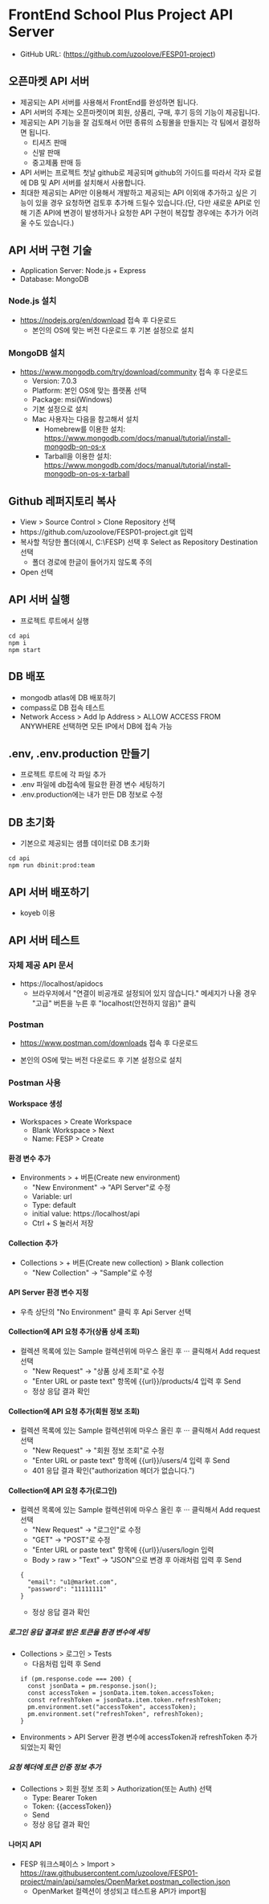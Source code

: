 # FrontEnd School Plus Project API Server
* GitHub URL: (https://github.com/uzoolove/FESP01-project)

## 오픈마켓 API 서버
* 제공되는 API 서버를 사용해서 FrontEnd를 완성하면 됩니다.
* API 서버의 주제는 오픈마켓이며 회원, 상품리, 구매, 후기 등의 기능이 제공됩니다.
* 제공되는 API 기능을 잘 검토해서 어떤 종류의 쇼핑몰을 만들지는 각 팀에서 결정하면 됩니다.
	- 티셔츠 판매
  - 신발 판매
  - 중고제품 판매 등
* API 서버는 프로젝트 첫날 github로 제공되며 github의 가이드를 따라서 각자 로컬에 DB 및 API 서버를 설치해서 사용합니다.
* 최대한 제공되는 API만 이용해서 개발하고 제공되는 API 이외애 추가하고 싶은 기능이 있을 경우 요청하면 검토후 추가해 드릴수 있습니다.(단, 다만 새로운 API로 인해 기존 API에 변경이 발생하거나 요청한 API 구현이 복잡할 경우에는 추가가 어려울 수도 있습니다.)

## API 서버 구현 기술
* Application Server: Node.js + Express
* Database: MongoDB

### Node.js 설치
* https://nodejs.org/en/download 접속 후 다운로드
  - 본인의 OS에 맞는 버전 다운로드 후 기본 설정으로 설치

### MongoDB 설치
* https://www.mongodb.com/try/download/community 접속 후 다운로드
  - Version: 7.0.3
  - Platform: 본인 OS에 맞는 플랫폼 선택
  - Package: msi(Windows)
  - 기본 설정으로 설치
  - Mac 사용자는 다음을 참고해서 설치
    + Homebrew를 이용한 설치: https://www.mongodb.com/docs/manual/tutorial/install-mongodb-on-os-x
    + Tarball을 이용한 설치: https://www.mongodb.com/docs/manual/tutorial/install-mongodb-on-os-x-tarball

## Github 레퍼지토리 복사
* View > Source Control > Clone Repository 선택
* <nohyper>https</nohyper>://github.com/uzoolove/FESP01-project.git 입력
* 복사할 적당한 폴더(예시, C:\FESP) 선택 후 Select as Repository Destination 선택
  - 폴더 경로에 한글이 들어가지 않도록 주의
* Open 선택

## API 서버 실행
* 프로젝트 루트에서 실행
```
cd api
npm i
npm start
```

## DB 배포
* mongodb atlas에 DB 배포하기
* compass로 DB 접속 테스트
*  Network Access > Add Ip Address > ALLOW ACCESS FROM ANYWHERE 선택하면 모든 IP에서 DB에 접속 가능

## .env, .env.production 만들기
* 프로젝트 루트에 각 파일 추가
* .env 파일에 db접속에 필요한 환경 변수 세팅하기
* .env.production에는 내가 만든 DB 정보로 수정
 
## DB 초기화
* 기본으로 제공되는 샘플 데이터로 DB 초기화
```
cd api
npm run dbinit:prod:team
```
## API 서버 배포하기
* koyeb 이용

## API 서버 테스트
### 자체 제공 API 문서
* https://localhost/apidocs
  - 브라우저에서 "연결이 비공개로 설정되어 있지 않습니다." 메세지가 나올 경우 "고급" 버튼을 누른 후 "localhost(안전하지 않음)" 클릭

### Postman
* https://www.postman.com/downloads 접속 후 다운로드
- 본인의 OS에 맞는 버전 다운로드 후 기본 설정으로 설치

### Postman 사용
#### Workspace 생성
* Workspaces > Create Workspace
  - Blank Workspace > Next
  - Name: FESP > Create

#### 환경 변수 추가
* Environments > + 버튼(Create new environment)
  - "New Environment" -> "API Server"로 수정
  - Variable: url
  - Type: default
  - initial value: https://localhost/api
  - Ctrl + S 눌러서 저장

#### Collection 추가
* Collections > + 버튼(Create new collection) > Blank collection
  - "New Collection" -> "Sample"로 수정

#### API Server 환경 변수 지정
* 우측 상단의 "No Environment" 클릭 후 Api Server 선택

#### Collection에 API 요청 추가(상품 상세 조회)
* 컬렉션 목록에 있는 Sample 컬렉션위에 마우스 올린 후 ··· 클릭해서 Add request 선택
  - "New Request" -> "상품 상세 조회"로 수정
  - "Enter URL or paste text" 항목에 {{url}}/products/4 입력 후 Send
  - 정상 응답 결과 확인

#### Collection에 API 요청 추가(회원 정보 조회)
* 컬렉션 목록에 있는 Sample 컬렉션위에 마우스 올린 후 ··· 클릭해서 Add request 선택
  - "New Request" -> "회원 정보 조회"로 수정
  - "Enter URL or paste text" 항목에 {{url}}/users/4 입력 후 Send
  - 401 응답 결과 확인("authorization 헤더가 없습니다.")

#### Collection에 API 요청 추가(로그인)
* 컬렉션 목록에 있는 Sample 컬렉션위에 마우스 올린 후 ··· 클릭해서 Add request 선택
  - "New Request" -> "로그인"로 수정
  - "GET" -> "POST"로 수정
  - "Enter URL or paste text" 항목에 {{url}}/users/login 입력
  - Body > raw > "Text" -> "JSON"으로 변경 후 아래처럼 입력 후 Send
  ```
  {
    "email": "u1@market.com",
    "password": "11111111"
  }
  ```
  - 정상 응답 결과 확인

##### 로그인 응답 결과로 받은 토큰을 환경 변수에 세팅
* Collections > 로그인 > Tests
  - 다음처럼 입력 후 Send
  ```
  if (pm.response.code === 200) {
    const jsonData = pm.response.json();
    const accessToken = jsonData.item.token.accessToken;
    const refreshToken = jsonData.item.token.refreshToken;
    pm.environment.set("accessToken", accessToken);
    pm.environment.set("refreshToken", refreshToken);
  }
  ```
* Environments > API Server 환경 변수에 accessToken과 refreshToken 추가 되었는지 확인

##### 요청 헤더에 토큰 인증 정보 추가
* Collections > 회원 정보 조회 > Authorization(또는 Auth) 선택
  - Type: Bearer Token
  - Token: {{accessToken}}
  - Send
  - 정상 응답 결과 확인

#### 나머지 API
* FESP 워크스페이스 > Import > https://raw.githubusercontent.com/uzoolove/FESP01-project/main/api/samples/OpenMarket.postman_collection.json
  - OpenMarket 컬렉션이 생성되고 테스트용 API가 import됨


